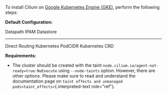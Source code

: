 To install Cilium on [Google Kubernetes Engine
(GKE)](https://cloud.google.com/kubernetes-engine), perform the
following steps:

**Default Configuration:**

  Datapath         IPAM                 Datastore
  ---------------- -------------------- ----------------
  Direct Routing   Kubernetes PodCIDR   Kubernetes CRD

**Requirements:**

-   The cluster should be created with the taint
    `node.cilium.io/agent-not-ready=true:NoExecute` using
    `--node-taints` option. However, there are other options. Please
    make sure to read and understand the documentation page on
    `taint effects and unmanaged pods<taint_effects>`{.interpreted-text
    role="ref"}.
